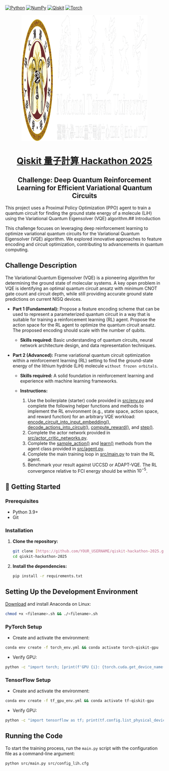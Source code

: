 <!-- Shields: -->

[![Python](https://img.shields.io/badge/Python-3.11.0-informational)](https://www.python.org/downloads/source/)
[![NumPy](https://img.shields.io/badge/NumPy-2.3.2-informational)](https://numpy.org)
[![Qiskit](https://img.shields.io/badge/Qiskit-1.3.1-informational)](https://www.ibm.com/quantum/qiskit)
[![Torch](https://img.shields.io/badge/Torch-2.7.1-6133BD)](https://pytorch.org/)

<!-- Logo: -->
<div align="center">
    <img src="qiskit-hackathon-taiwan-2025-1/assets/ntu.png" height="400" width="400" alt="Logo">
</div>

<!-- Title: -->
<div align='center'>
  <h1><a href="https://quantum.ntu.edu.tw/?p=9587"> Qiskit 量子計算 Hackathon 2025</a></h1>
  <h2> Challenge: Deep Quantum Reinforcement Learning for Efficient Variational Quantum Circuits</h2>
</div>

This project uses a Proximal Policy Optimization (PPO) agent to train a quantum circuit for finding the ground state energy of a molecule (LiH) using the Variational Quantum Eigensolver (VQE) algorithm.## Introduction

This challenge focuses on leveraging deep reinforcement learning to optimize variational quantum circuits for the Variational Quantum Eigensolver (VQE) algorithm. We explored innovative approaches to feature encoding and circuit optimization, contributing to advancements in quantum computing.

## Challenge Description

The Variational Quantum Eigensolver (VQE) is a pioneering algorithm for determining the ground state of molecular systems. A key open problem in VQE is identifying an optimal quantum circuit ansatz with minimum CNOT gate count and circuit depth, while still providing accurate ground state predictions on current NISQ devices.

- **Part 1 (Fundamental):** Propose a feature encoding scheme that can be used to represent a parameterized quantum circuit in a way that is suitable for training a reinforcement learning (RL) agent. Propose the action space for the RL agent to optimize the quantum circuit ansatz. The proposed encoding should scale with the number of qubits.

  - **Skills required:** Basic understanding of quantum circuits, neural network architecture design, and data representation techniques.

- **Part 2 (Advanced):** Frame variational quantum circuit optimization within a reinforcement learning (RL) setting to find the ground-state energy of the lithium hydride (LiH) molecule `without frozen orbitals`.

  - **Skills required:** A solid foundation in reinforcement learning and experience with machine learning frameworks.

  - **Instructions:**
    1. Use the boilerplate (starter) code provided in [src/env.py](src/env.py) and complete the following helper functions and methods to implement the RL environment (e.g., state space, action space, and reward function) for an arbitrary VQE workload: [encode_circuit_into_input_embedding()](src/helper_functions/encoding.py), [decode_actions_into_circuit()](src/helper_functions/decoding.py), [compute_reward()](src/env.py), and [step()](src/env.py).
    2. Complete the actor network provided in [src/actor_critic_networks.py](src/actor_critic_networks.py).
    3. Complete the [sample_action()](src/agent.py) and [learn()](src/agent.py) methods from the agent class provided in [src/agent.py](src/agent.py).
    4. Complete the main training loop in [src/main.py](src/main.py) to train the RL agent.
    5. Benchmark your result against UCCSD or ADAPT-VQE. The RL convergence relative to FCI energy should be within $10^{-5}$.


## 🚀 Getting Started

### Prerequisites

-   Python 3.9+
-   Git

### Installation

1.  **Clone the repository:**
    ```bash
    git clone [https://github.com/YOUR_USERNAME/qiskit-hackathon-2025.git](https://github.com/YOUR_USERNAME/qiskit-hackathon-2025.git)
    cd qiskit-hackathon-2025
    ```

2.  **Install the dependencies:**
    ```bash
    pip install -r requirements.txt
    ```

## Setting Up the Development Environment

[Download](https://www.anaconda.com/download) and install Anaconda on Linux:

```bash
chmod +x <filename>.sh && ./<filename>.sh
```

### PyTorch Setup

- Create and activate the environment:

```bash
conda env create -f torch_env.yml && conda activate torch-qiskit-gpu
```

- Verify GPU:

```bash
python -c "import torch; [print(f'GPU {i}: {torch.cuda.get_device_name(i)}') for i in range(torch.cuda.device_count())]"
```

### TensorFlow Setup

- Create and activate the environment:

```bash
conda env create -f tf_gpu_env.yml && conda activate tf-qiskit-gpu
```

- Verify GPU:

```bash
python -c "import tensorflow as tf; print(tf.config.list_physical_devices('GPU'))"
```

## Running the Code

To start the training process, run the `main.py` script with the configuration file as a command-line argument:

```bash
python src/main.py src/config_lih.cfg
